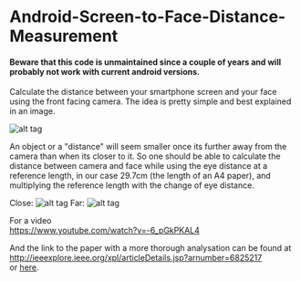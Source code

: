 Android-Screen-to-Face-Distance-Measurement
===========================================

#### Beware that this code is unmaintained since a couple of years and will probably not work with current android versions. 

Calculate the distance between your smartphone screen and your face using the front facing camera. The idea is pretty simple and best explained in an image.

![alt tag](Images/Idea.png)

An object or a "distance" will seem smaller once its further away from the camera than when its closer to it. So one should be able to calculate the distance between camera and face while using the eye distance at a reference length, in our case 29.7cm (the length of an A4 paper), and multiplying the reference length with the change of eye distance.

Close: 
![alt tag](Images/Close.jpg)
Far:
![alt tag](Images/Far.jpg)

For a video  
https://www.youtube.com/watch?v=-6_pGkPKAL4

And the link to the paper with a more thorough analysation can be found at  
http://ieeexplore.ieee.org/xpl/articleDetails.jsp?arnumber=6825217  
or [here](https://github.com/philiiiiiipp/Android-Screen-to-Face-Distance-Measurement/blob/master/A%20new%20context%20-%20Screen%20to%20Face%20distance%201%201.pdf). 
